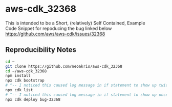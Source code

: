 # aws-cdk_32368
This is intended to be a Short, (relatively) Self Contained, Example  
Code Snippet for repoducing the bug linked below  
https://github.com/aws/aws-cdk/issues/32368

## Reproducibility Notes
```bash
cd ~
git clone https://github.com/neoakris/aws-cdk_32368
cd ~/aws-cdk_32368
npm install
npx cdk bootstrap
# ^-- I noticed this caused log message in if statement to show up twice (just an observation)
npx cdk list
# ^-- I noticed this caused log message in if statement to show up once (just an observation)
npx cdk deploy bug-32368
```

